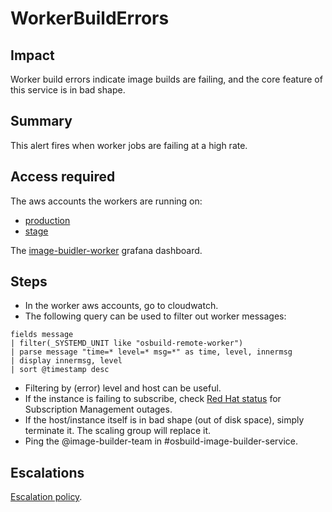 WorkerBuildErrors
=================

Impact
------

Worker build errors indicate image builds are failing, and the core feature of this service is in
bad shape.


Summary
-------

This alert fires when worker jobs are failing at a high rate.

Access required
---------------

The aws accounts the workers are running on:
- [production](/data/aws/image-builder-prod/account.yml)
- [stage](/data/aws/image-builder-stage/account.yml)

The [image-buidler-worker](https://grafana.app-sre.devshift.net/d/image-builder-worker) grafana
dashboard.

Steps
-----

- In the worker aws accounts, go to cloudwatch.
- The following query can be used to filter out worker messages:
```
fields message
| filter(_SYSTEMD_UNIT like "osbuild-remote-worker")
| parse message "time=* level=* msg=*" as time, level, innermsg
| display innermsg, level
| sort @timestamp desc
```
- Filtering by (error) level and host can be useful.
- If the instance is failing to subscribe, check [Red Hat status](https://status.redhat.com/) for
  Subscription Management outages.
- If the host/instance itself is in bad shape (out of disk space), simply terminate it. The scaling
  group will replace it.
- Ping the @image-builder-team in #osbuild-image-builder-service.

Escalations
-----------

[Escalation policy](data/teams/image-builder/escalation-policies/image-builder.yml).
